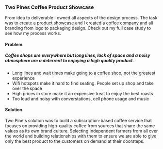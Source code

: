 
### Two Pines Coffee Product Showcase
From idea to deliverable I owned all aspects of the design process. The task was to create a product showcase and I created a coffee company and all branding from logo to packaging design. Check out my full case study to see how my process works.

#### Problem
##### Coffee shops are everywhere but long lines, lack of space and a noisy atmosphere are a deterrent to enjoying a high quality product.
* Long lines and wait times make going to a coffee shop, not the greatest experience
* Wifi hotspots make it hard to find seating. People set up shop and take over the space
* High prices in store make it an expensive treat to enjoy the best roasts
* Too loud and noisy with converstations, cell phone usage and music

#### Solution
Two Pine's solution was to build a subscription-based coffee service that focuses on providing high-quality coffee from sources that share the same values as its own brand culture. Selecting independent farmers from all over the world and building relationships with them to ensure we are able to give only the best product to the customers on demand at their doorsteps.
